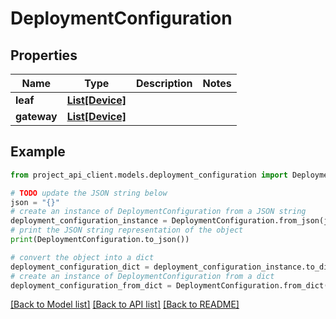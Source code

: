 # DeploymentConfiguration


## Properties

Name | Type | Description | Notes
------------ | ------------- | ------------- | -------------
**leaf** | [**List[Device]**](Device.md) |  | 
**gateway** | [**List[Device]**](Device.md) |  | 

## Example

```python
from project_api_client.models.deployment_configuration import DeploymentConfiguration

# TODO update the JSON string below
json = "{}"
# create an instance of DeploymentConfiguration from a JSON string
deployment_configuration_instance = DeploymentConfiguration.from_json(json)
# print the JSON string representation of the object
print(DeploymentConfiguration.to_json())

# convert the object into a dict
deployment_configuration_dict = deployment_configuration_instance.to_dict()
# create an instance of DeploymentConfiguration from a dict
deployment_configuration_from_dict = DeploymentConfiguration.from_dict(deployment_configuration_dict)
```
[[Back to Model list]](../README.md#documentation-for-models) [[Back to API list]](../README.md#documentation-for-api-endpoints) [[Back to README]](../README.md)


